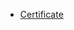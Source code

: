 - [Certificate](https://github.com/alexcartex1101/Data-Analytics-Portfolio/blob/main/Data_Analytics_Essentials_Certificate.pdf)
